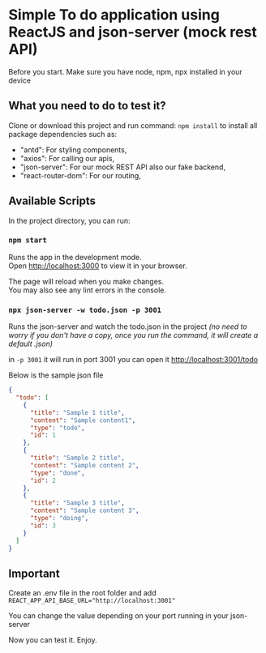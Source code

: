 # Simple To do application using ReactJS and json-server (mock rest API)

Before you start. Make sure you have node, npm, npx installed in your device


## What you need to do to test it?

Clone or download this project and run command: `npm install` to install all package dependencies such as:
- "antd": For styling components,
- "axios": For calling our apis,
- "json-server": For our mock REST API also our fake backend,
- "react-router-dom": For our routing,

## Available Scripts

In the project directory, you can run:

### `npm start`

Runs the app in the development mode.\
Open [http://localhost:3000](http://localhost:3000) to view it in your browser.

The page will reload when you make changes.\
You may also see any lint errors in the console.


### `npx json-server -w todo.json -p 3001`

Runs the json-server and watch the todo.json in the project _(no need to worry if you don't have a copy, once you run the command, it will create a default .json)_

in `-p 3001` it will run in port 3001 you can open it [http://localhost:3001/todo](http://localhost:3001/todo)

Below is the sample json file

```json
{
  "todo": [
    {
      "title": "Sample 1 title",
      "content": "Sample content1",
      "type": "todo",
      "id": 1
    },
    {
      "title": "Sample 2 title",
      "content": "Sample content 2",
      "type": "done",
      "id": 2
    },
    {
      "title": "Sample 3 title",
      "content": "Sample content 3",
      "type": "doing",
      "id": 3
    }
  ]
}
```

## Important
Create an .env file in the root folder and add `REACT_APP_API_BASE_URL="http://localhost:3001"`

You can change the value depending on your port running in your json-server

Now you can test it. Enjoy.

